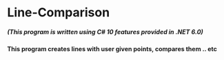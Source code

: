 # Line-Comparison
##### (This program is written using C# 10 features provided in .NET 6.0)
#### This program creates lines with user given points, compares them .. etc
